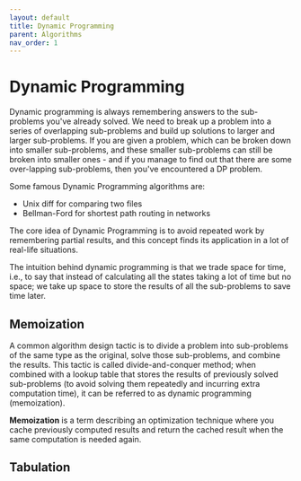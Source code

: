 ```yaml
---
layout: default
title: Dynamic Programming
parent: Algorithms
nav_order: 1
---
```


# Dynamic Programming

Dynamic programming is always remembering answers to the sub-problems you've already solved. We need to break up a problem
into a series of overlapping sub-problems and build up solutions to larger and larger sub-problems. If you are given a problem,
which can be broken down into smaller sub-problems, and these smaller sub-problems can still be broken into smaller ones - and if
you manage to find out that there are some over-lapping sub-problems, then you've encountered a DP problem.

Some famous Dynamic Programming algorithms are:
    
 - Unix diff for comparing two files
 - Bellman-Ford for shortest path routing in networks

The core idea of Dynamic Programming is to avoid repeated work by remembering partial results, and this concept finds its
application in a lot of real-life situations.

The intuition behind dynamic programming is that we trade space for time, i.e., to say that instead of calculating all the
states taking a lot of time but no space; we take up space to store the results of all the sub-problems to save time later.

## Memoization

A common algorithm design tactic is to divide a problem into sub-problems of the same type as the original, solve those sub-problems, and combine the results. This tactic is called divide-and-conquer method; when combined with a lookup table that stores the results of previously solved sub-problems (to avoid solving them repeatedly and incurring extra computation time), it can be referred to as dynamic programming (memoization).

**Memoization** is a term describing an optimization technique where you cache previously computed results and return the
cached result when the same computation is needed again.

## Tabulation
